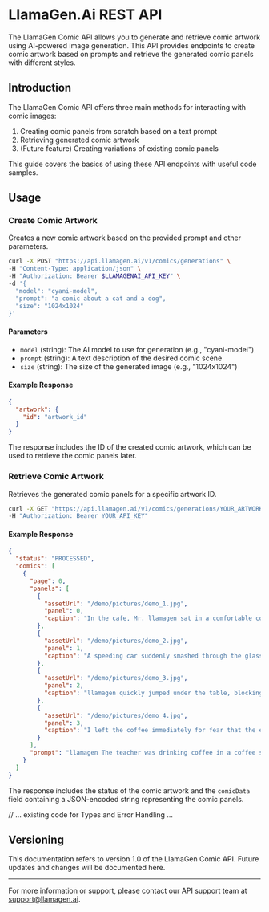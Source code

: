 # LlamaGen.Ai REST API

The LlamaGen Comic API allows you to generate and retrieve comic artwork using AI-powered image generation. This API provides endpoints to create comic artwork based on prompts and retrieve the generated comic panels with different styles.

## Introduction

The LlamaGen Comic API offers three main methods for interacting with comic images:

1. Creating comic panels from scratch based on a text prompt
2. Retrieving generated comic artwork
3. (Future feature) Creating variations of existing comic panels

This guide covers the basics of using these API endpoints with useful code samples.

## Usage

### Create Comic Artwork

Creates a new comic artwork based on the provided prompt and other parameters.

```bash
curl -X POST "https://api.llamagen.ai/v1/comics/generations" \
-H "Content-Type: application/json" \
-H "Authorization: Bearer $LLAMAGENAI_API_KEY" \
-d '{
  "model": "cyani-model",
  "prompt": "a comic about a cat and a dog",
  "size": "1024x1024"
}'
```

#### Parameters

- `model` (string): The AI model to use for generation (e.g., "cyani-model")
- `prompt` (string): A text description of the desired comic scene
- `size` (string): The size of the generated image (e.g., "1024x1024")

#### Example Response

```json
{
  "artwork": {
    "id": "artwork_id"
  }
}
```

The response includes the ID of the created comic artwork, which can be used to retrieve the comic panels later.

### Retrieve Comic Artwork

Retrieves the generated comic panels for a specific artwork ID.

```bash
curl -X GET "https://api.llamagen.ai/v1/comics/generations/YOUR_ARTWORK_ID" \
-H "Authorization: Bearer YOUR_API_KEY"
```

#### Example Response

```json
{
  "status": "PROCESSED",
  "comics": [
    {
      "page": 0,
      "panels": [
        {
          "assetUrl": "/demo/pictures/demo_1.jpg",
          "panel": 0,
          "caption": "In the cafe, Mr. llamagen sat in a comfortable corner, sipping coffee with satisfaction."
        },
        {
          "assetUrl": "/demo/pictures/demo_2.jpg",
          "panel": 1,
          "caption": "A speeding car suddenly smashed through the glass window of the coffee shop, causing chaos."
        },
        {
          "assetUrl": "/demo/pictures/demo_3.jpg",
          "panel": 2,
          "caption": "llamagen quickly jumped under the table, blocking the possible impact with himself."
        },
        {
          "assetUrl": "/demo/pictures/demo_4.jpg",
          "panel": 3,
          "caption": "I left the coffee immediately for fear that the enemy in the dark would find out."
        }
      ],
      "prompt": "llamagen The teacher was drinking coffee in a coffee shop. Suddenly a car broke into the coffee shop."
    }
  ]
}
```

The response includes the status of the comic artwork and the `comicData` field containing a JSON-encoded string representing the comic panels.

// ... existing code for Types and Error Handling ...

## Versioning

This documentation refers to version 1.0 of the LlamaGen Comic API. Future updates and changes will be documented here.

---

For more information or support, please contact our API support team at [support@llamagen.ai](mailto:support@llamagen.ai).
